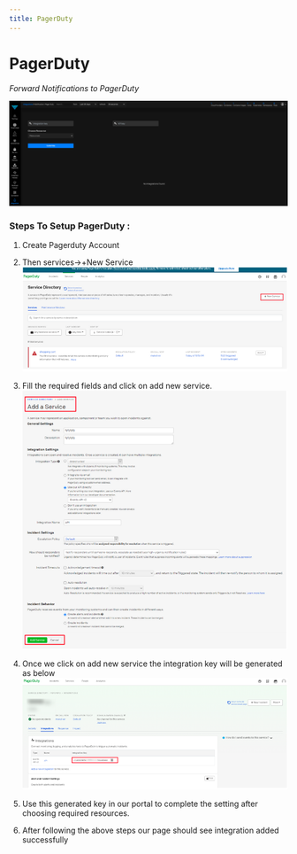 ```yaml
---
title: PagerDuty
---
```


# PagerDuty

*Forward Notifications to PagerDuty*

![PagerDuty Integration Page](../img/pg1.png)

### Steps To Setup PagerDuty :

1. Create Pagerduty Account 
2. Then services→+New Service
![PagerDuty Integration Page](../img/pg2.png)
3. Fill the required fields and click on add new service.
![PagerDuty Integration Page](../img/pg3.png)

4. Once we click on add new service the integration key will be generated as below
![PagerDuty Integration Page](../img/pg4.png)
5. Use this generated key in our portal to complete the setting after choosing required resources.
6. After following the above steps our page should see integration added successfully

